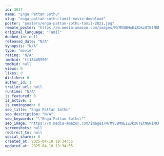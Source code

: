 ```yaml
---
id: 3037
name: "Enga Pattan Sothu"
slug: "enga-pattan-sothu-tamil-movie-download"
poster: "posters/enga-pattan-sothu-tamil-2021.jpg"
remote_poster: "https://m.media-amazon.com/images/M/MV5BMmE1ZDkzOTEtNGNiMC00OTg0LTgyMjUtNGI4N2YyNWU2MzkzXkEyXkFqcGdeQXVyMTI2MDYzMjc5._V1_SX300.jpg"
original_language: "Tamil"
dubbed_in: null
released_date: "N/A"
synopsis: "N/A"
type: "movie"
rating: "N/A"
imdbid: "tt13445590"
tmdbid: null
views: 0
likes: 0
dislikes: 0
author_id: 1
trailer_url: null
runtime: "N/A"
is_featured: 0
is_active: 1
is_comingsoon: 0
seo_title: "Enga Pattan Sothu"
seo_description: "N/A"
seo_keywords: "\"Enga Pattan Sothu\""
seo_image: "https://m.media-amazon.com/images/M/MV5BMmE1ZDkzOTEtNGNiMC00OTg0LTgyMjUtNGI4N2YyNWU2MzkzXkEyXkFqcGdeQXVyMTI2MDYzMjc5._V1_SX300.jpg"
screenshots: null
redirect_to: null
social_shares: 0
created_at: 2025-04-10 19:34:55
updated_at: 2025-04-10 19:34:55
---
```


